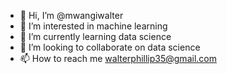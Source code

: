 - 👋 Hi, I’m @mwangiwalter
- 👀 I’m interested in machine learning
- 🌱 I’m currently learning data science
- 💞️ I’m looking to collaborate on data science
- 📫 How to reach me walterphillip35@gmail.com

<!---
mwangiwalter/mwangiwalter is a ✨ special ✨ repository because its `README.md` (this file) appears on your GitHub profile.
You can click the Preview link to take a look at your changes.
--->
